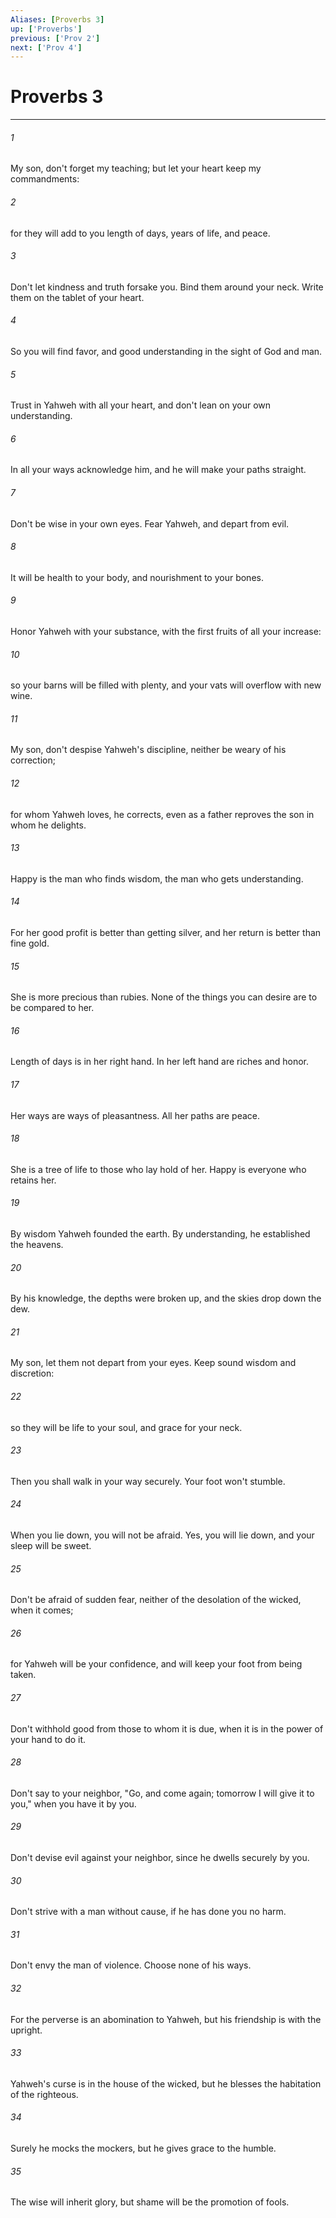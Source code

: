 ```yaml
---
Aliases: [Proverbs 3]
up: ['Proverbs']
previous: ['Prov 2']
next: ['Prov 4']
---
```

# Proverbs 3
***





###### 1 

My son, don't forget my teaching; but let your heart keep my commandments: 



###### 2 

for they will add to you length of days, years of life, and peace. 



###### 3 

Don't let kindness and truth forsake you. Bind them around your neck. Write them on the tablet of your heart. 



###### 4 

So you will find favor, and good understanding in the sight of God and man. 



###### 5 

Trust in Yahweh with all your heart, and don't lean on your own understanding. 



###### 6 

In all your ways acknowledge him, and he will make your paths straight. 



###### 7 

Don't be wise in your own eyes. Fear Yahweh, and depart from evil. 



###### 8 

It will be health to your body, and nourishment to your bones. 



###### 9 

Honor Yahweh with your substance, with the first fruits of all your increase: 



###### 10 

so your barns will be filled with plenty, and your vats will overflow with new wine. 



###### 11 

My son, don't despise Yahweh's discipline, neither be weary of his correction; 



###### 12 

for whom Yahweh loves, he corrects, even as a father reproves the son in whom he delights. 



###### 13 

Happy is the man who finds wisdom, the man who gets understanding. 



###### 14 

For her good profit is better than getting silver, and her return is better than fine gold. 



###### 15 

She is more precious than rubies. None of the things you can desire are to be compared to her. 



###### 16 

Length of days is in her right hand. In her left hand are riches and honor. 



###### 17 

Her ways are ways of pleasantness. All her paths are peace. 



###### 18 

She is a tree of life to those who lay hold of her. Happy is everyone who retains her. 



###### 19 

By wisdom Yahweh founded the earth. By understanding, he established the heavens. 



###### 20 

By his knowledge, the depths were broken up, and the skies drop down the dew. 



###### 21 

My son, let them not depart from your eyes. Keep sound wisdom and discretion: 



###### 22 

so they will be life to your soul, and grace for your neck. 



###### 23 

Then you shall walk in your way securely. Your foot won't stumble. 



###### 24 

When you lie down, you will not be afraid. Yes, you will lie down, and your sleep will be sweet. 



###### 25 

Don't be afraid of sudden fear, neither of the desolation of the wicked, when it comes; 



###### 26 

for Yahweh will be your confidence, and will keep your foot from being taken. 



###### 27 

Don't withhold good from those to whom it is due, when it is in the power of your hand to do it. 



###### 28 

Don't say to your neighbor, "Go, and come again; tomorrow I will give it to you," when you have it by you. 



###### 29 

Don't devise evil against your neighbor, since he dwells securely by you. 



###### 30 

Don't strive with a man without cause, if he has done you no harm. 



###### 31 

Don't envy the man of violence. Choose none of his ways. 



###### 32 

For the perverse is an abomination to Yahweh, but his friendship is with the upright. 



###### 33 

Yahweh's curse is in the house of the wicked, but he blesses the habitation of the righteous. 



###### 34 

Surely he mocks the mockers, but he gives grace to the humble. 



###### 35 

The wise will inherit glory, but shame will be the promotion of fools.
